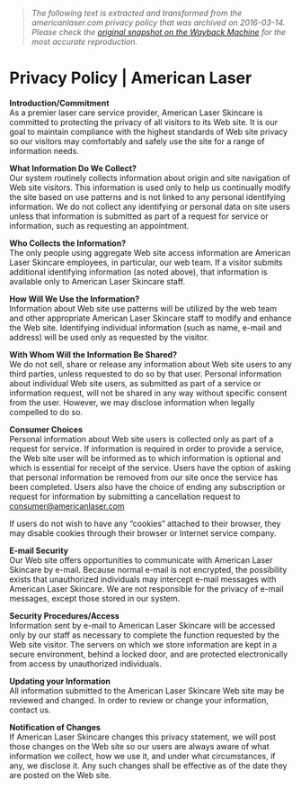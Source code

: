 > *The following text is extracted and transformed from the americanlaser.com privacy policy that was archived on 2016-03-14. Please check the [original snapshot on the Wayback Machine](https://web.archive.org/web/20160314010446id_/http%3A//www.americanlaser.com/privacy-policy) for the most accurate reproduction.*

# Privacy Policy | American Laser

**Introduction/Commitment**  
As a premier laser care service provider, American Laser Skincare is committed to protecting the privacy of all visitors to its Web site. It is our goal to maintain compliance with the highest standards of Web site privacy so our visitors may comfortably and safely use the site for a range of information needs.

**What Information Do We Collect?**  
Our system routinely collects information about origin and site navigation of Web site visitors. This information is used only to help us continually modify the site based on use patterns and is not linked to any personal identifying information. We do not collect any identifying or personal data on site users unless that information is submitted as part of a request for service or information, such as requesting an appointment.

**Who Collects the Information?**  
The only people using aggregate Web site access information are American Laser Skincare employees, in particular, our web team. If a visitor submits additional identifying information (as noted above), that information is available only to American Laser Skincare staff.

**How Will We Use the Information?**  
Information about Web site use patterns will be utilized by the web team and other appropriate American Laser Skincare staff to modify and enhance the Web site. Identifying individual information (such as name, e-mail and address) will be used only as requested by the visitor.

**With Whom Will the Information Be Shared?**  
We do not sell, share or release any information about Web site users to any third parties, unless requested to do so by that user. Personal information about individual Web site users, as submitted as part of a service or information request, will not be shared in any way without specific consent from the user. However, we may disclose information when legally compelled to do so. 

**Consumer Choices**  
Personal information about Web site users is collected only as part of a request for service. If information is required in order to provide a service, the Web site user will be informed as to which information is optional and which is essential for receipt of the service. Users have the option of asking that personal information be removed from our site once the service has been completed. Users also have the choice of ending any subscription or request for information by submitting a cancellation request to consumer@americanlaser.com

If users do not wish to have any “cookies” attached to their browser, they may disable cookies through their browser or Internet service company.

**E-mail Security**  
Our Web site offers opportunities to communicate with American Laser Skincare by e-mail. Because normal e-mail is not encrypted, the possibility exists that unauthorized individuals may intercept e-mail messages with American Laser Skincare. We are not responsible for the privacy of e-mail messages, except those stored in our system.

**Security Procedures/Access**  
Information sent by e-mail to American Laser Skincare will be accessed only by our staff as necessary to complete the function requested by the Web site visitor. The servers on which we store information are kept in a secure environment, behind a locked door, and are protected electronically from access by unauthorized individuals.

**Updating your Information**  
All information submitted to the American Laser Skincare Web site may be reviewed and changed. In order to review or change your information, contact us.

**Notification of Changes**  
If American Laser Skincare changes this privacy statement, we will post those changes on the Web site so our users are always aware of what information we collect, how we use it, and under what circumstances, if any, we disclose it. Any such changes shall be effective as of the date they are posted on the Web site.
